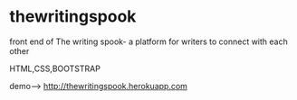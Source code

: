 # thewritingspook

front end of  The writing spook-
a platform for writers to connect with each other

HTML,CSS,BOOTSTRAP

demo--> http://thewritingspook.herokuapp.com
